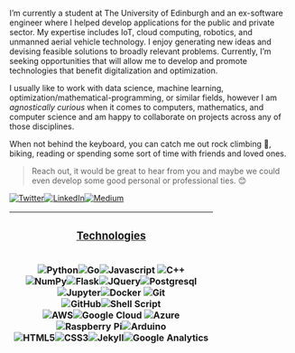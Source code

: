 I’m currently a student at The University of Edinburgh and an ex-software engineer where I helped develop applications for the public and private sector. My expertise includes IoT, cloud computing, robotics, and unmanned aerial vehicle technology. I enjoy generating new ideas and devising feasible solutions to broadly relevant problems. Currently, I’m seeking opportunities that will allow me to develop and promote technologies that benefit digitalization and optimization.

I usually like to work with data science, machine learning, optimization/mathematical-programming, or similar fields, however I am *agnostically curious* when it comes to computers, mathematics, and computer science and am happy to collaborate on projects across any of those disciplines. 

When not behind the keyboard, you can catch me out rock climbing 🧗‍, biking, reading or spending some sort of time with friends and loved ones. 

 > Reach out, it would be great to hear from you and maybe we could even develop some good personal or professional ties. 😊

 <p><a href="https://twitter.com/weijuinlee" target="_blank"><img alt="Twitter" src="https://img.shields.io/badge/twitter-%231DA1F2.svg?&style=for-the-badge&logo=twitter&logoColor=white" /></a><a href="https://www.linkedin.com/in/leeweijuin" target="_blank"><img alt="LinkedIn" src="https://img.shields.io/badge/linkedin-%230077B5.svg?&style=for-the-badge&logo=linkedin&logoColor=white" /></a><a href="https://medium.com/@leeweijuin" target="_blank"><img alt="Medium" src="https://img.shields.io/badge/medium-%2312100E.svg?&style=for-the-badge&logo=medium&logoColor=white" /></a>
</p>

| <h3 align='center' style='text-decoration: underline'> <u> Technologies </u> </h3> <br> <img alt="Python" src="https://img.shields.io/badge/Python-14354C?style=for-the-badge&logo=python&logoColor=white"/><img alt="Go" src="https://img.shields.io/badge/Go-00ADD8?style=for-the-badge&logo=go&logoColor=white"/><img alt="Javascript" src="https://img.shields.io/badge/JavaScript-323330?style=for-the-badge&logo=javascript&logoColor=F7DF1E" /> <img alt="C++" src="https://img.shields.io/badge/C%2B%2B-00599C?style=for-the-badge&logo=c%2B%2B&logoColor=white"/><br> <img alt="NumPy" src="https://img.shields.io/badge/numpy%20-%23013243.svg?&style=for-the-badge&logo=numpy&logoColor=white" /><img alt="Flask" src="https://img.shields.io/badge/Flask-000000?style=for-the-badge&logo=flask&logoColor=white"/><img alt="JQuery" src="https://img.shields.io/badge/jQuery-0769AD?style=for-the-badge&logo=jquery&logoColor=white"/><img alt="Postgresql" src="https://img.shields.io/badge/PostgreSQL-316192?style=for-the-badge&logo=postgresql&logoColor=white"/> <br> <img alt="Jupyter" src="https://img.shields.io/badge/Jupyter%20-%23F37626.svg?&style=for-the-badge&logo=Jupyter&logoColor=white" /><img alt="Docker" src="https://img.shields.io/badge/docker%20-%230db7ed.svg?&style=for-the-badge&logo=docker&logoColor=white"/> <img alt="Git" src="https://img.shields.io/badge/git%20-%23F05033.svg?&style=for-the-badge&logo=git&logoColor=white"/> <br> <img alt="GitHub" src="https://img.shields.io/badge/github%20-%23121011.svg?&style=for-the-badge&logo=github&logoColor=white"/><img alt="Shell Script" src="https://img.shields.io/badge/Shell_Script-121011?style=for-the-badge&logo=gnu-bash&logoColor=white"/> <br> <img alt="AWS" src="https://img.shields.io/badge/Amazon_AWS-232F3E?style=for-the-badge&logo=amazon-aws&logoColor=white" /><img alt="Google Cloud" src="https://img.shields.io/badge/Google_Cloud-4285F4?style=for-the-badge&logo=google-cloud&logoColor=white"/> <img alt="Azure" src="https://img.shields.io/badge/Microsoft_Azure-0089D6?style=for-the-badge&logo=microsoft-azure&logoColor=white"/> <br> <img alt="Raspberry Pi" src="https://img.shields.io/badge/-Raspberry%20Pi-C51A4A?style=for-the-badge&logo=Raspberry-Pi"/><img alt="Arduino" src="https://img.shields.io/badge/-Arduino-00979D?style=for-the-badge&logo=Arduino&logoColor=white"/> <br> <img alt="HTML5" src="https://img.shields.io/badge/html5%20-%23E34F26.svg?&style=for-the-badge&logo=html5&logoColor=white"/><img alt="CSS3" src="https://img.shields.io/badge/css3%20-%231572B6.svg?&style=for-the-badge&logo=css3&logoColor=white"/><img alt="Jekyll" src="https://img.shields.io/badge/jekyll-%23CC0000.svg?&style=for-the-badge&logo=jekyll&logoColor=white"/><img alt="Google Analytics" src="https://img.shields.io/badge/googleanalytics%20-%23E37400?style=for-the-badge&logo=Google-Analytics&logoColor=white"/>
|---|
